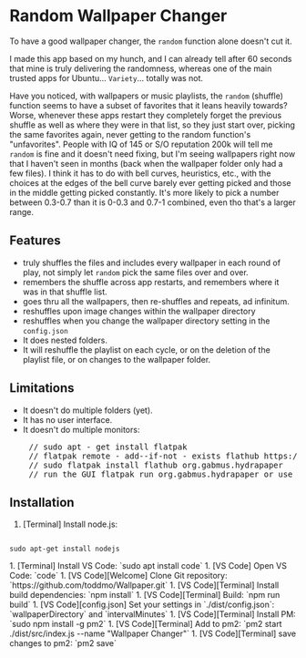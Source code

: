 # Random Wallpaper Changer

To have a good wallpaper changer, the `random` function alone doesn't cut it.

I made this app based on my hunch, and I can already tell after 60 seconds that mine is truly delivering the randomness, whereas one of the main trusted apps for Ubuntu... `Variety`... totally was not. 

Have you noticed, with wallpapers or music playlists, the `random` (shuffle) function seems to have a subset of favorites that it leans heavily towards? Worse, whenever these apps restart they completely forget the previous shuffle as well as where they were in that list, so they just start over, picking the same favorites again, never getting to the random function's "unfavorites". People with IQ of 145 or S/O reputation 200k will tell me `random` is fine and it doesn't need fixing, but I'm seeing wallpapers right now that I haven't seen in months (back when the wallpaper folder only had a few files). I think it has to do with bell curves, heuristics, etc., with the choices at the edges of the bell curve barely ever getting picked and those in the middle getting picked constantly. It's more likely to pick a number between 0.3-0.7 than it is 0-0.3 and 0.7-1 combined, even tho that's a larger range.

## Features

 - truly shuffles the files and includes every wallpaper in each round of play, not simply let `random` pick the same files over and over.
 - remembers the shuffle across app restarts, and remembers where it was in that shuffle list.
 - goes thru all the wallpapers, then re-shuffles and repeats, ad infinitum.
 - reshuffles upon image changes within the wallpaper directory
 - reshuffles when you change the wallpaper directory setting in the `config.json`
 - It does nested folders. 
 - It will reshuffle the playlist on each cycle, or on the deletion of the playlist file, or on changes to the wallpaper folder. 

## Limitations

- It doesn't do multiple folders (yet). 
- It has no user interface. 
- It doesn't do multiple monitors:
<pre>
    // sudo apt - get install flatpak
    // flatpak remote - add--if-not - exists flathub https://flathub.org/repo/flathub.flatpakrepo
    // sudo flatpak install flathub org.gabmus.hydrapaper
    // run the GUI flatpak run org.gabmus.hydrapaper or use the CLI hydrapaper - c path_to_wallpaper1 path_to_wallpaper2 ...
</pre>

## Installation

 1. [Terminal] Install node.js: <pre>
 ```
 sudo apt-get install nodejs
 ```
 </pre>
 1. [Terminal] Install VS Code: `sudo apt install code`
 1. [VS Code] Open VS Code: `code`
 1. [VS Code][Welcome] Clone Git repository: `https://github.com/toddmo/Wallpaper.git`
 1. [VS Code][Terminal] Install build dependencies: `npm install`
 1. [VS Code][Terminal] Build: `npm run build`
 1. [VS Code][config.json] Set your settings in `./dist/config.json`: `wallpaperDirectory` and `intervalMinutes`
 1. [VS Code][Terminal] Install PM: `sudo npm install -g pm2`
 1. [VS Code][Terminal] Add to pm2: `pm2 start ./dist/src/index.js --name "Wallpaper Changer"`
 1. [VS Code][Terminal] save changes to pm2: `pm2 save`

